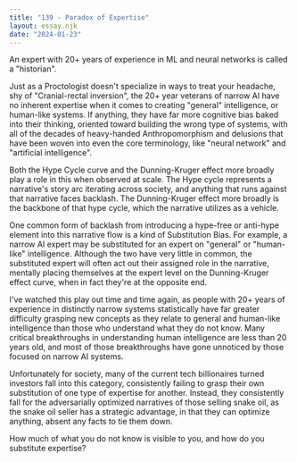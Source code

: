 ```yaml
---
title: "139 - Paradox of Expertise"
layout: essay.njk
date: "2024-01-23"
---
```


An expert with 20+ years of experience in ML and neural networks is called a "historian".

Just as a Proctologist doesn't specialize in ways to treat your headache, shy of "Cranial-rectal inversion", the 20+ year veterans of narrow AI have no inherent expertise when it comes to creating "general" intelligence, or human-like systems. If anything, they have far more cognitive bias baked into their thinking, oriented toward building the wrong type of systems, with all of the decades of heavy-handed Anthropomorphism and delusions that have been woven into even the core terminology, like "neural network" and "artificial intelligence".

Both the Hype Cycle curve and the Dunning-Kruger effect more broadly play a role in this when observed at scale. The Hype cycle represents a narrative's story arc iterating across society, and anything that runs against that narrative faces backlash. The Dunning-Kruger effect more broadly is the backbone of that hype cycle, which the narrative utilizes as a vehicle.

One common form of backlash from introducing a hype-free or anti-hype element into this narrative flow is a kind of Substitution Bias. For example, a narrow AI expert may be substituted for an expert on "general" or "human-like" intelligence. Although the two have very little in common, the substituted expert will often act out their assigned role in the narrative, mentally placing themselves at the expert level on the Dunning-Kruger effect curve, when in fact they're at the opposite end.

I've watched this play out time and time again, as people with 20+ years of experience in distinctly narrow systems statistically have far greater difficulty grasping new concepts as they relate to general and human-like intelligence than those who understand what they do not know. Many critical breakthroughs in understanding human intelligence are less than 20 years old, and most of those breakthroughs have gone unnoticed by those focused on narrow AI systems.

Unfortunately for society, many of the current tech billionaires turned investors fall into this category, consistently failing to grasp their own substitution of one type of expertise for another. Instead, they consistently fall for the adversarially optimized narratives of those selling snake oil, as the snake oil seller has a strategic advantage, in that they can optimize anything, absent any facts to tie them down.

How much of what you do not know is visible to you, and how do you substitute expertise?
